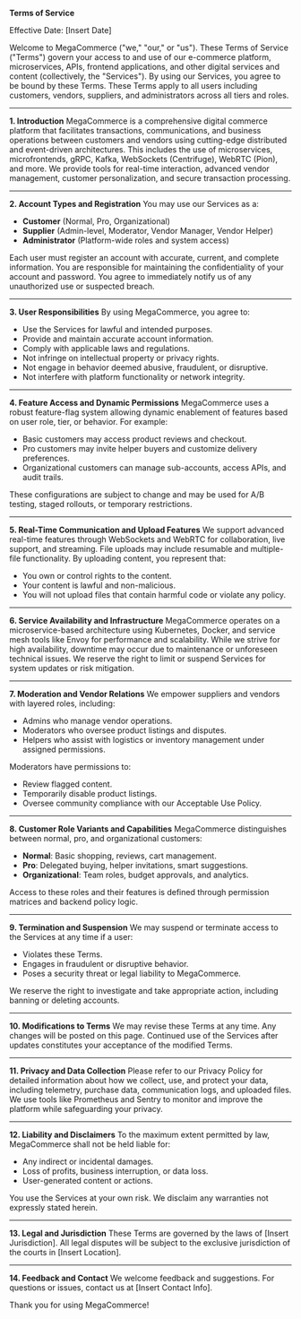 **Terms of Service**

Effective Date: \[Insert Date]

Welcome to MegaCommerce ("we," "our," or "us"). These Terms of Service ("Terms") govern your access to and use of our e-commerce platform, microservices, APIs, frontend applications, and other digital services and content (collectively, the "Services"). By using our Services, you agree to be bound by these Terms. These Terms apply to all users including customers, vendors, suppliers, and administrators across all tiers and roles.

---

**1. Introduction**
MegaCommerce is a comprehensive digital commerce platform that facilitates transactions, communications, and business operations between customers and vendors using cutting-edge distributed and event-driven architectures. This includes the use of microservices, microfrontends, gRPC, Kafka, WebSockets (Centrifuge), WebRTC (Pion), and more. We provide tools for real-time interaction, advanced vendor management, customer personalization, and secure transaction processing.

---

**2. Account Types and Registration**
You may use our Services as a:

- **Customer** (Normal, Pro, Organizational)
- **Supplier** (Admin-level, Moderator, Vendor Manager, Vendor Helper)
- **Administrator** (Platform-wide roles and system access)

Each user must register an account with accurate, current, and complete information. You are responsible for maintaining the confidentiality of your account and password. You agree to immediately notify us of any unauthorized use or suspected breach.

---

**3. User Responsibilities**
By using MegaCommerce, you agree to:

- Use the Services for lawful and intended purposes.
- Provide and maintain accurate account information.
- Comply with applicable laws and regulations.
- Not infringe on intellectual property or privacy rights.
- Not engage in behavior deemed abusive, fraudulent, or disruptive.
- Not interfere with platform functionality or network integrity.

---

**4. Feature Access and Dynamic Permissions**
MegaCommerce uses a robust feature-flag system allowing dynamic enablement of features based on user role, tier, or behavior. For example:

- Basic customers may access product reviews and checkout.
- Pro customers may invite helper buyers and customize delivery preferences.
- Organizational customers can manage sub-accounts, access APIs, and audit trails.

These configurations are subject to change and may be used for A/B testing, staged rollouts, or temporary restrictions.

---

**5. Real-Time Communication and Upload Features**
We support advanced real-time features through WebSockets and WebRTC for collaboration, live support, and streaming. File uploads may include resumable and multiple-file functionality. By uploading content, you represent that:

- You own or control rights to the content.
- Your content is lawful and non-malicious.
- You will not upload files that contain harmful code or violate any policy.

---

**6. Service Availability and Infrastructure**
MegaCommerce operates on a microservice-based architecture using Kubernetes, Docker, and service mesh tools like Envoy for performance and scalability. While we strive for high availability, downtime may occur due to maintenance or unforeseen technical issues. We reserve the right to limit or suspend Services for system updates or risk mitigation.

---

**7. Moderation and Vendor Relations**
We empower suppliers and vendors with layered roles, including:

- Admins who manage vendor operations.
- Moderators who oversee product listings and disputes.
- Helpers who assist with logistics or inventory management under assigned permissions.

Moderators have permissions to:

- Review flagged content.
- Temporarily disable product listings.
- Oversee community compliance with our Acceptable Use Policy.

---

**8. Customer Role Variants and Capabilities**
MegaCommerce distinguishes between normal, pro, and organizational customers:

- **Normal**: Basic shopping, reviews, cart management.
- **Pro**: Delegated buying, helper invitations, smart suggestions.
- **Organizational**: Team roles, budget approvals, and analytics.

Access to these roles and their features is defined through permission matrices and backend policy logic.

---

**9. Termination and Suspension**
We may suspend or terminate access to the Services at any time if a user:

- Violates these Terms.
- Engages in fraudulent or disruptive behavior.
- Poses a security threat or legal liability to MegaCommerce.

We reserve the right to investigate and take appropriate action, including banning or deleting accounts.

---

**10. Modifications to Terms**
We may revise these Terms at any time. Any changes will be posted on this page. Continued use of the Services after updates constitutes your acceptance of the modified Terms.

---

**11. Privacy and Data Collection**
Please refer to our Privacy Policy for detailed information about how we collect, use, and protect your data, including telemetry, purchase data, communication logs, and uploaded files. We use tools like Prometheus and Sentry to monitor and improve the platform while safeguarding your privacy.

---

**12. Liability and Disclaimers**
To the maximum extent permitted by law, MegaCommerce shall not be held liable for:

- Any indirect or incidental damages.
- Loss of profits, business interruption, or data loss.
- User-generated content or actions.

You use the Services at your own risk. We disclaim any warranties not expressly stated herein.

---

**13. Legal and Jurisdiction**
These Terms are governed by the laws of \[Insert Jurisdiction]. All legal disputes will be subject to the exclusive jurisdiction of the courts in \[Insert Location].

---

**14. Feedback and Contact**
We welcome feedback and suggestions. For questions or issues, contact us at \[Insert Contact Info].

Thank you for using MegaCommerce!
